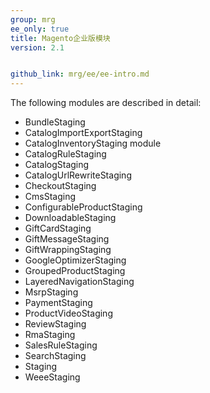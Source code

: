 ```yaml
---
group: mrg
ee_only: true
title: Magento企业版模块
version: 2.1


github_link: mrg/ee/ee-intro.md
---
```


The following modules are described in detail:

* BundleStaging
* CatalogImportExportStaging
* CatalogInventoryStaging module
* CatalogRuleStaging
* CatalogStaging
* CatalogUrlRewriteStaging
* CheckoutStaging
* CmsStaging
* ConfigurableProductStaging
* DownloadableStaging
* GiftCardStaging
* GiftMessageStaging
* GiftWrappingStaging
* GoogleOptimizerStaging
* GroupedProductStaging
* LayeredNavigationStaging
* MsrpStaging
* PaymentStaging
* ProductVideoStaging
* ReviewStaging
* RmaStaging
* SalesRuleStaging
* SearchStaging
* Staging
* WeeeStaging
